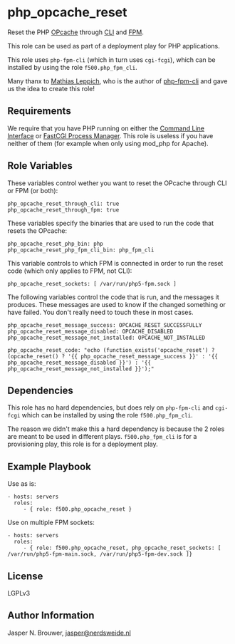 php\_opcache\_reset
===================

Reset the PHP [OPcache][1] through [CLI][2] and [FPM][3].

This role can be used as part of a deployment play for PHP applications.

This role uses `php-fpm-cli` (which in turn uses `cgi-fcgi`), which can be installed by using the role `f500.php_fpm_cli`.

Many thanx to [Mathias Leppich][4], who is the author of [php-fpm-cli][5] and gave us the idea to create this role!


Requirements
------------

We require that you have PHP running on either the [Command Line Interface][2] or [FastCGI Process Manager][3].
This role is useless if you have neither of them (for example when only using mod_php for Apache).


Role Variables
--------------

These variables control wether you want to reset the OPcache through CLI or FPM (or both):

    php_opcache_reset_through_cli: true
    php_opcache_reset_through_fpm: true

These variables specify the binaries that are used to run the code that resets the OPcache:

    php_opcache_reset_php_bin: php
    php_opcache_reset_php_fpm_cli_bin: php_fpm_cli

This variable controls to which FPM is connected in order to run the reset code (which only applies to FPM, not CLI):

    php_opcache_reset_sockets: [ /var/run/php5-fpm.sock ]

The following variables control the code that is run, and the messages it produces.
These messages are used to know if the changed something or have failed.
You don't really need to touch these in most cases.

    php_opcache_reset_message_success: OPCACHE_RESET_SUCCESSFULLY
    php_opcache_reset_message_disabled: OPCACHE_DISABLED
    php_opcache_reset_message_not_installed: OPCACHE_NOT_INSTALLED

    php_opcache_reset_code: "echo (function_exists('opcache_reset') ? (opcache_reset() ? '{{ php_opcache_reset_message_success }}' : '{{ php_opcache_reset_message_disabled }}') : '{{ php_opcache_reset_message_not_installed }}');"


Dependencies
------------

This role has no hard dependencies, but does rely on `php-fpm-cli` and `cgi-fcgi` which can be installed by using the role `f500.php_fpm_cli`.

The reason we didn't make this a hard dependency is because the 2 roles are meant to be used in different plays. `f500.php_fpm_cli` is for a provisioning play, this role is for a deployment play.


Example Playbook
----------------

Use as is:

    - hosts: servers
      roles:
         - { role: f500.php_opcache_reset }

Use on multiple FPM sockets:

    - hosts: servers
      roles:
         - { role: f500.php_opcache_reset, php_opcache_reset_sockets: [ /var/run/php5-fpm-main.sock, /var/run/php5-fpm-dev.sock ]}


License
-------

LGPLv3

Author Information
------------------

Jasper N. Brouwer, jasper@nerdsweide.nl


[1]: http://php.net/manual/en/book.opcache.php
[2]: http://php.net/manual/en/features.commandline.php
[3]: http://php.net/manual/en/book.fpm.php
[4]: https://github.com/muhqu
[5]: https://gist.github.com/muhqu/91497df3a110f594b992
